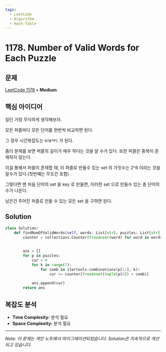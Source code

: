 ```yaml
---
tags:
  - LeetCode
  - Algorithm
  - Hash-Table
---
```


# 1178. Number of Valid Words for Each Puzzle

## 문제

[LeetCode 1178](https://leetcode.com/problems/number-of-valid-words-for-each-puzzle/) • **Medium**

## 핵심 아이디어

일단 가장 무식하게 생각해보자.

모든 퍼즐마다 모든 단어를 한번씩 비교하면 된다.

그 경우 시간복잡도는 `O(W*P)` 가 된다.

  

좀더 문제를 보면 퍼즐의 길이가 매우 작다는 것을 알 수가 있다. 또한 퍼즐은 중복이 존재하지 않는다.

이걸 통해서 퍼즐이 존재할 때, 이 퍼즐로 만들수 있는 set 의 가짓수는 2^6 이라는 것을 알수가 있다.(첫번째는 무조건 포함)

그렇다면 맨 처음 단어의 set 을 key 로 만들면, 이러한 set 으로 만들수 있는 총 단어의 수가 나온다.

남은건 주어진 퍼즐로 만들 수 있는 모든 set 을 구하면 된다.

## Solution

```python
class Solution:
    def findNumOfValidWords(self, words: List[str], puzzles: List[str]) -> List[int]:
        counter = collections.Counter(frozenset(word) for word in words)
        
        
        ans = []
        for p in puzzles:
            cur = 0
            for k in range(7):
                for comb in itertools.combinations(p[1:], k):
                    cur += counter[frozenset(tuple(p[0]) + comb)]
                    
            ans.append(cur)
        return ans
```

## 복잡도 분석

- **Time Complexity:** 분석 필요
- **Space Complexity:** 분석 필요


---

*Note: 이 문제는 개인 노트에서 마이그레이션되었습니다. Solution은 지속적으로 개선되고 있습니다.*
